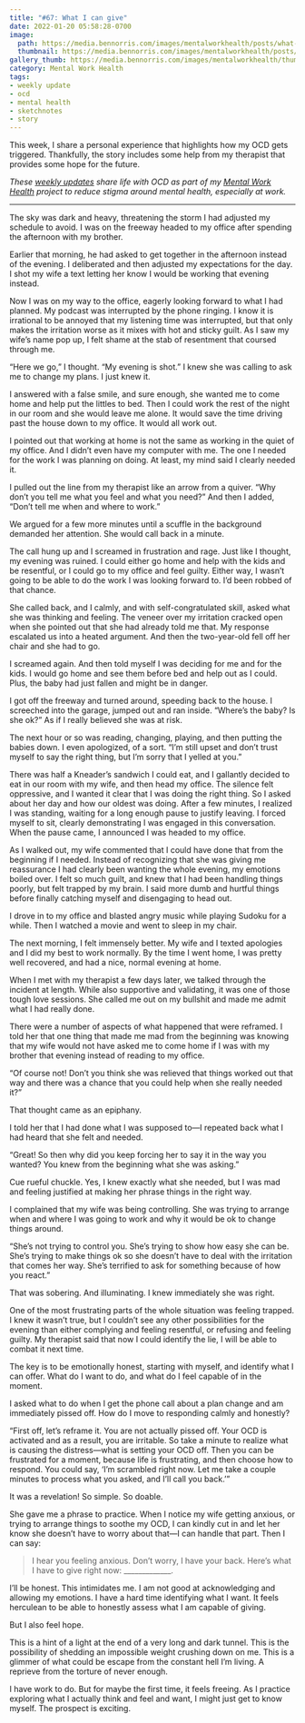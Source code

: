 ```yaml
---
title: "#67: What I can give"
date: 2022-01-20 05:58:28-0700
image: 
  path: https://media.bennorris.com/images/mentalworkhealth/posts/what-i-can-give.jpg
  thumbnail: https://media.bennorris.com/images/mentalworkhealth/posts/thumbnails/what-i-can-give.jpg
gallery_thumb: https://media.bennorris.com/images/mentalworkhealth/thumbs/what-i-can-give.jpg
category: Mental Work Health
tags:
- weekly update
- ocd
- mental health
- sketchnotes
- story
---
```


This week, I share a personal experience that highlights how my OCD gets triggered. Thankfully, the story includes some help from my therapist that provides some hope for the future.

_These [weekly updates](https://bennorris.com/tags/weekly-update/) share life with OCD as part of my [Mental Work Health](https://bennorris.com/mental-work-health) project to reduce stigma around mental health, especially at work._

***

The sky was dark and heavy, threatening the storm I had adjusted my schedule to avoid. I was on the freeway headed to my office after spending the afternoon with my brother.

Earlier that morning, he had asked to get together in the afternoon instead of the evening. I deliberated and then adjusted my expectations for the day. I shot my wife a text letting her know I would be working that evening instead.

Now I was on my way to the office, eagerly looking forward to what I had planned. My podcast was interrupted by the phone ringing. I know it is irrational to be annoyed that my listening time was interrupted, but that only makes the irritation worse as it mixes with hot and sticky guilt. As I saw my wife’s name pop up, I felt shame at the stab of resentment that coursed through me.

“Here we go,” I thought. “My evening is shot.” I knew she was calling to ask me to change my plans. I just knew it.

I answered with a false smile, and sure enough, she wanted me to come home and help put the littles to bed. Then I could work the rest of the night in our room and she would leave me alone. It would save the time driving past the house down to my office. It would all work out.

I pointed out that working at home is not the same as working in the quiet of my office. And I didn’t even have my computer with me. The one I needed for the work I was planning on doing. At least, my mind said I clearly needed it.

I pulled out the line from my therapist like an arrow from a quiver. “Why don’t you tell me what you feel and what you need?” And then I added, “Don’t tell me when and where to work.”

We argued for a few more minutes until a scuffle in the background demanded her attention. She would call back in a minute.

The call hung up and I screamed in frustration and rage. Just like I thought, my evening was ruined. I could either go home and help with the kids and be resentful, or I could go to my office and feel guilty. Either way, I wasn’t going to be able to do the work I was looking forward to. I’d been robbed of that chance.

She called back, and I calmly, and with self-congratulated skill, asked what she was thinking and feeling. The veneer over my irritation cracked open when she pointed out that she had already told me that. My response escalated us into a heated argument. And then the two-year-old fell off her chair and she had to go.

I screamed again. And then told myself I was deciding for me and for the kids. I would go home and see them before bed and help out as I could. Plus, the baby had just fallen and might be in danger.

I got off the freeway and turned around, speeding back to the house. I screeched into the garage, jumped out and ran inside. “Where’s the baby? Is she ok?” As if I really believed she was at risk.

The next hour or so was reading, changing, playing, and then putting the babies down. I even apologized, of a sort. “I’m still upset and don’t trust myself to say the right thing, but I’m sorry that I yelled at you.”

There was half a Kneader’s sandwich I could eat, and I gallantly decided to eat in our room with my wife, and then head my office. The silence felt oppressive, and I wanted it clear that I was doing the right thing. So I asked about her day and how our oldest was doing. After a few minutes, I realized I was standing, waiting for a long enough pause to justify leaving. I forced myself to sit, clearly demonstrating I was engaged in this conversation. When the pause came, I announced I was headed to my office.

As I walked out, my wife commented that I could have done that from the beginning if I needed. Instead of recognizing that she was giving me reassurance I had clearly been wanting the whole evening, my emotions boiled over. I felt so much guilt, and knew that I had been handling things poorly, but felt trapped by my brain. I said more dumb and hurtful things before finally catching myself and disengaging to head out.

I drove in to my office and blasted angry music while playing Sudoku for a while. Then I watched a movie and went to sleep in my chair.

The next morning, I felt immensely better. My wife and I texted apologies and I did my best to work normally. By the time I went home, I was pretty well recovered, and had a nice, normal evening at home.

When I met with my therapist a few days later, we talked through the incident at length. While also supportive and validating, it was one of those tough love sessions. She called me out on my bullshit and made me admit what I had really done.

There were a number of aspects of what happened that were reframed. I told her that one thing that made me mad from the beginning was knowing that my wife would not have asked me to come home if I was with my brother that evening instead of reading to my office.

“Of course not! Don’t you think she was relieved that things worked out that way and there was a chance that you could help when she really needed it?”

That thought came as an epiphany.

I told her that I had done what I was supposed to—I repeated back what I had heard that she felt and needed.

“Great! So then why did you keep forcing her to say it in the way you wanted? You knew from the beginning what she was asking.”

Cue rueful chuckle. Yes, I knew exactly what she needed, but I was mad and feeling justified at making her phrase things in the right way.

I complained that my wife was being controlling. She was trying to arrange when and where I was going to work and why it would be ok to change things around.

“She’s not trying to control you. She’s trying to show how easy she can be. She’s trying to make things ok so she doesn’t have to deal with the irritation that comes her way. She’s terrified to ask for something because of how you react.”

That was sobering. And illuminating. I knew immediately she was right.

One of the most frustrating parts of the whole situation was feeling trapped. I knew it wasn’t true, but I couldn’t see any other possibilities for the evening than either complying and feeling resentful, or refusing and feeling guilty. My therapist said that now I could identify the lie, I will be able to combat it next time.

The key is to be emotionally honest, starting with myself, and identify what I can offer. What do I want to do, and what do I feel capable of in the moment.

I asked what to do when I get the phone call about a plan change and am immediately pissed off. How do I move to responding calmly and honestly?

“First off, let’s reframe it. You are not actually pissed off. Your OCD is activated and as a result, you are irritable. So take a minute to realize what is causing the distress—what is setting your OCD off. Then you can be frustrated for a moment, because life is frustrating, and then choose how to respond. You could say, ‘I’m scrambled right now. Let me take a couple minutes to process what you asked, and I’ll call you back.’”

It was a revelation! So simple. So doable.

She gave me a phrase to practice. When I notice my wife getting anxious, or trying to arrange things to soothe my OCD, I can kindly cut in and let her know she doesn’t have to worry about that—I can handle that part. Then I can say:

> I hear you feeling anxious. Don’t worry, I have your back. Here’s what I have to give right now: _____________.

I’ll be honest. This intimidates me. I am not good at acknowledging and allowing my emotions. I have a hard time identifying what I want.  It feels herculean to be able to honestly assess what I am capable of giving.

But I also feel hope.

This is a hint of a light at the end of a very long and dark tunnel. This is the possibility of shedding an impossible weight crushing down on me. This is a glimmer of what could be escape from the constant hell I’m living. A reprieve from the torture of never enough.

I have work to do. But for maybe the first time, it feels freeing. As I practice exploring what I actually think and feel and want, I might just get to know myself. The prospect is exciting.

